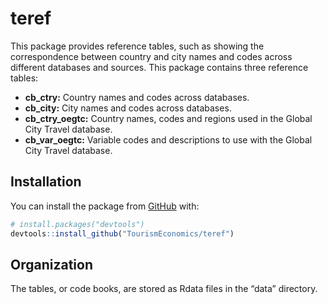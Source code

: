 
<!-- README.md is generated from README.Rmd. Please edit that file -->

# teref

<!-- badges: start -->

<!-- badges: end -->

This package provides reference tables, such as showing the
correspondence between country and city names and codes across different
databases and sources. This package contains three reference tables:

  - **cb\_ctry:** Country names and codes across databases.
  - **cb\_city:** City names and codes across databases.
  - **cb\_ctry\_oegtc:** Country names, codes and regions used in the
    Global City Travel database.
  - **cb\_var\_oegtc:** Variable codes and descriptions to use with the
    Global City Travel database.

## Installation

You can install the package from [GitHub](https://github.com/) with:

``` r
# install.packages("devtools")
devtools::install_github("TourismEconomics/teref")
```

## Organization

The tables, or code books, are stored as Rdata files in the “data”
directory.
